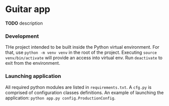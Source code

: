 # Guitar app

**TODO** description

### Development

THe project intended to be built inside the Python virtual environment. For that, use `python -m venv venv` in the root of the project. Executing `source venv/bin/activate` will provide an access into virtual env. Run `deactivate` to exit from the environment.

### Launching application 

All required python modules are listed in `requirements.txt`. A `cfg.py` is comprised of configuration classes definitions. An example of launching the application: `python app.py config.ProductionConfig`.
